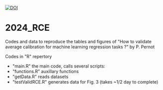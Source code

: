 [![DOI](https://zenodo.org/badge/DOI/10.5281/zenodo.10666788.svg)](https://doi.org/10.5281/zenodo.10666788)


# 2024_RCE

Codes and data to reproduce the tables and figures of
"How to validate average calibration for machine learning regression tasks ?"
by P. Pernot

Codes in "R" repertory
* "main.R" the main code, calls several scripts:
* "functions.R"    auxillary functions
* "getData.R"      reads datasets
* "testValidRCE.R" generates data for Fig. 3 
                   (takes ~1/2 day to complete)
